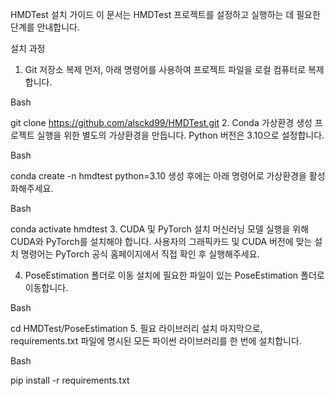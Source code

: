 HMDTest 설치 가이드
이 문서는 HMDTest 프로젝트를 설정하고 실행하는 데 필요한 단계를 안내합니다.

설치 과정
1. Git 저장소 복제
먼저, 아래 명령어를 사용하여 프로젝트 파일을 로컬 컴퓨터로 복제합니다.

Bash

git clone https://github.com/alsckd99/HMDTest.git
2. Conda 가상환경 생성
프로젝트 실행을 위한 별도의 가상환경을 만듭니다. Python 버전은 3.10으로 설정합니다.

Bash

conda create -n hmdtest python=3.10
생성 후에는 아래 명령어로 가상환경을 활성화해주세요.

Bash

conda activate hmdtest
3. CUDA 및 PyTorch 설치
머신러닝 모델 실행을 위해 CUDA와 PyTorch를 설치해야 합니다. 사용자의 그래픽카드 및 CUDA 버전에 맞는 설치 명령어는 PyTorch 공식 홈페이지에서 직접 확인 후 실행해주세요.

4. PoseEstimation 폴더로 이동
설치에 필요한 파일이 있는 PoseEstimation 폴더로 이동합니다.

Bash

cd HMDTest/PoseEstimation
5. 필요 라이브러리 설치
마지막으로, requirements.txt 파일에 명시된 모든 파이썬 라이브러리를 한 번에 설치합니다.

Bash

pip install -r requirements.txt
